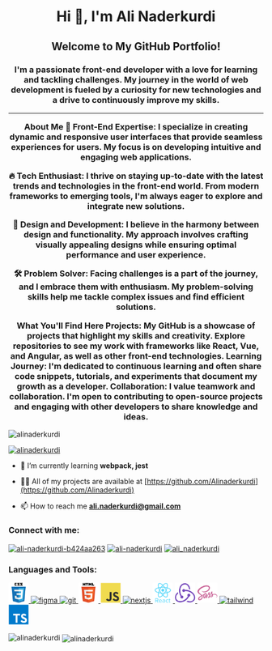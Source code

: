 <h1 align="center">Hi 👋, I'm Ali Naderkurdi</h1>
<h2 align="center"> Welcome to My GitHub Portfolio!</h2>
<h3 align="center">
 I'm a passionate front-end developer with a love for learning and tackling challenges. My journey in the world of web development is fueled by a curiosity for new technologies and a drive to continuously improve 
 my skills.
 <hr  higth= '1px'/>
About Me
🌟 Front-End Expertise: I specialize in creating dynamic and responsive user interfaces that provide seamless experiences for users. My focus is on developing intuitive and engaging web applications.

🔥 Tech Enthusiast: I thrive on staying up-to-date with the latest trends and technologies in the front-end world. From modern frameworks to emerging tools, I'm always eager to explore and integrate new solutions.

🎨 Design and Development: I believe in the harmony between design and functionality. My approach involves crafting visually appealing designs while ensuring optimal performance and user experience.

🛠️ Problem Solver: Facing challenges is a part of the journey, and I embrace them with enthusiasm. My problem-solving skills help me tackle complex issues and find efficient solutions.

What You'll Find Here
Projects: My GitHub is a showcase of projects that highlight my skills and creativity. Explore repositories to see my work with frameworks like React, Vue, and Angular, as well as other front-end technologies.
Learning Journey: I'm dedicated to continuous learning and often share code snippets, tutorials, and experiments that document my growth as a developer.
Collaboration: I value teamwork and collaboration. I'm open to contributing to open-source projects and engaging with other developers to share knowledge and ideas.
</h3>

<p align="left"> <img src="https://komarev.com/ghpvc/?username=alinaderkurdi&label=Profile%20views&color=0e75b6&style=flat" alt="alinaderkurdi" /> </p>

<p align="left"> <a href="https://github.com/ryo-ma/github-profile-trophy"><img src="https://github-profile-trophy.vercel.app/?username=alinaderkurdi" alt="alinaderkurdi" /></a> </p>

- 🌱 I’m currently learning **webpack, jest**

- 👨‍💻 All of my projects are available at [https://github.com/Alinaderkurdi](https://github.com/Alinaderkurdi)

- 📫 How to reach me **ali.naderkurdi@gmail.com**

<h3 align="left">Connect with me:</h3>
<p align="left">
<a href="https://linkedin.com/in/ali-naderkurdi-b424aa263" target="blank"><img align="center" src="https://raw.githubusercontent.com/rahuldkjain/github-profile-readme-generator/master/src/images/icons/Social/linked-in-alt.svg" alt="ali-naderkurdi-b424aa263" height="30" width="40" /></a>
<a href="https://stackoverflow.com/users/ali-naderkurdi" target="blank"><img align="center" src="https://raw.githubusercontent.com/rahuldkjain/github-profile-readme-generator/master/src/images/icons/Social/stack-overflow.svg" alt="ali-naderkurdi" height="30" width="40" /></a>
<a href="https://instagram.com/ali_naderkurdi" target="blank"><img align="center" src="https://raw.githubusercontent.com/rahuldkjain/github-profile-readme-generator/master/src/images/icons/Social/instagram.svg" alt="ali_naderkurdi" height="30" width="40" /></a>
</p>

<h3 align="left">Languages and Tools:</h3>
<p align="left"> <a href="https://www.w3schools.com/css/" target="_blank" rel="noreferrer"> <img src="https://raw.githubusercontent.com/devicons/devicon/master/icons/css3/css3-original-wordmark.svg" alt="css3" width="40" height="40"/> </a> <a href="https://www.figma.com/" target="_blank" rel="noreferrer"> <img src="https://www.vectorlogo.zone/logos/figma/figma-icon.svg" alt="figma" width="40" height="40"/> </a> <a href="https://git-scm.com/" target="_blank" rel="noreferrer"> <img src="https://www.vectorlogo.zone/logos/git-scm/git-scm-icon.svg" alt="git" width="40" height="40"/> </a> <a href="https://www.w3.org/html/" target="_blank" rel="noreferrer"> <img src="https://raw.githubusercontent.com/devicons/devicon/master/icons/html5/html5-original-wordmark.svg" alt="html5" width="40" height="40"/> </a> <a href="https://developer.mozilla.org/en-US/docs/Web/JavaScript" target="_blank" rel="noreferrer"> <img src="https://raw.githubusercontent.com/devicons/devicon/master/icons/javascript/javascript-original.svg" alt="javascript" width="40" height="40"/> </a> <a href="https://nextjs.org/" target="_blank" rel="noreferrer"> <img src="https://cdn.worldvectorlogo.com/logos/nextjs-2.svg" alt="nextjs" width="40" height="40"/> </a> <a href="https://reactjs.org/" target="_blank" rel="noreferrer"> <img src="https://raw.githubusercontent.com/devicons/devicon/master/icons/react/react-original-wordmark.svg" alt="react" width="40" height="40"/> </a> <a href="https://redux.js.org" target="_blank" rel="noreferrer"> <img src="https://raw.githubusercontent.com/devicons/devicon/master/icons/redux/redux-original.svg" alt="redux" width="40" height="40"/> </a> <a href="https://sass-lang.com" target="_blank" rel="noreferrer"> <img src="https://raw.githubusercontent.com/devicons/devicon/master/icons/sass/sass-original.svg" alt="sass" width="40" height="40"/> </a> <a href="https://tailwindcss.com/" target="_blank" rel="noreferrer"> <img src="https://www.vectorlogo.zone/logos/tailwindcss/tailwindcss-icon.svg" alt="tailwind" width="40" height="40"/> </a> <a href="https://www.typescriptlang.org/" target="_blank" rel="noreferrer"> <img src="https://raw.githubusercontent.com/devicons/devicon/master/icons/typescript/typescript-original.svg" alt="typescript" width="40" height="40"/> </a> </p>

<p><img align="left" src="https://github-readme-stats.vercel.app/api/top-langs?username=alinaderkurdi&show_icons=true&locale=en&layout=compact" alt="alinaderkurdi" /></p>

<p>&nbsp;<img align="center" src="https://github-readme-stats.vercel.app/api?username=alinaderkurdi&show_icons=true&locale=en" alt="alinaderkurdi" /></p>
